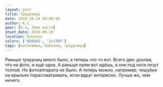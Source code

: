 ```yaml
---
layout: post
title: Траурница
date: 2018-10-24 00:00:00
author: К.С.
gear: [E-3, 35mm macro]
shoot_date: 2018-08-19
location: Ёльбаза
colors: ['020101', '1c170f']
tags: [насекомые, бабочки, траурница]
---
```

Раньше траурниц много было, а теперь что-то вот. Всего две: дохлая, что на фото, и ещё одна. А раньше прям вот идёшь, а они под ноги лезут толпой. Но фотоаппарата не было. А теперь можно, например, чешуйки на крыльях порассматривать, если вдруг интересно. Лучше же, чем ничего.
